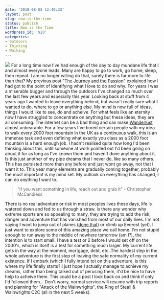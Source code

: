 ```yaml
---
date: '2010-08-08 12:40:33'
layout: post
slug: now-is-the-time
status: publish
title: Now is the Time
wordpress_id: '920'
categories:
- Outdoors
- Thinking
- Walking
---
```


[![](http://lh4.ggpht.com/_mwiBNuCX3e4/TFYB0qNn5sI/AAAAAAAASG0/ctFnLLC6JFg/s400/Buchaille%20Etive%20Mor%20018.JPG)](http://picasaweb.google.com/lh/photo/p4Tr4TVDYST3KeGcr0iLWA?feat=embedwebsite) For a long time now I've had enough of the day to day mundane life that I and almost everyone leads. Many are happy to go to work, go home, sleep, then repeat. I am no longer willing do that, surely there is far more to life than that? My previous post "[The Journey and the Passion](http://www.stevenhorner.com/?p=899)" explained how I had got to the point of identifying what I love to do and why. For years I was a miserable bugger and through the outdoors I've changed so much over the last few years and especially this year. Looking back at stuff from 4 years ago I wanted to leave everything behind, but wasn't really sure what I wanted to do, where to go or anything else. My mind is now full of ideas, things I would like to see, do and acheive. For what feels like an eternity now I have struggled to concentrate on anything but these ideas, they are all consuming. The internet can be a bad thing and can make [Wanderlust](http://en.wikipedia.org/wiki/Wanderlust) almost unbearable. For a few years I've bored certain people with my idea to walk every 2000 foot mountain in the UK as a continuous walk, this is an immense task and even defining what exactly you class as a 2000 foot mountain is a hard enough job. I hadn't realised quite how long I'd been thinking about this, until someone at work pointed out I'd been going on about it for as long as I've known them and haven't done anything about it. Is this just another of my pipe dreams that I never do, like so many others. This has persisted more than any before and just wont go away, not that I want it to. This year many elements are gradually coming together, probably the most important is my mind set. My outlook on everything has changed, I can do anything I want to.. 

> "If you want something in life, reach out and grab it" - Christopher McCandless

There is no real adventure or risk in most peoples lives these days, life is watered down and fed to us through a straw. Is there any wonder why extreme sports are so appealing to many, they are trying to add the risk, danger and adventure that has vanished from most of our daily lives. I'm not saying I want to jump out of planes ([done that](http://www.stevenhorner.com/?p=891)) or climb up Everest (yet). I just want to explore some of this amazing place we call home.  I'm not stupid enough to run away to the middle of nowhere tomorrow (am I?), the intention is to start small. I have a test or 2 before I would set off on the 2000's, which is itself is a test for something much larger. My current life gets in the way at the moment, mortgage, debt, etc..The hardest step in the whole adventure is the first step of leaving the safe normality of my current existence.  If I embark (which I fully intend to) on this adventure, is this where my life finally starts?  I just hope I actually manage to achieve my dreams, rather than being talked out of perusing them, it'd be nice to have help to acheive them. This could be a post I look back on and think if only I'd followed them... Don't worry, normal service will resume with trip reports and planning for "Attack of the Wainwrights", the Ring of Steall & Wainwrights C2C (all in the next 5 weeks).
